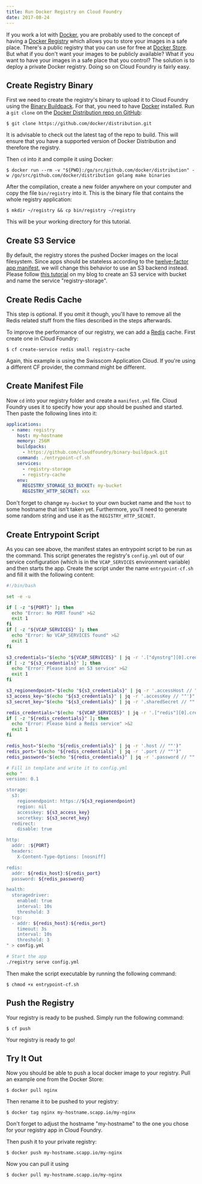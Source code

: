 ```yaml
---
title: Run Docker Registry on Cloud Foundry
date: 2017-08-24
---
```


If you work a lot with [Docker](https://www.docker.com/), you are probably used to the concept of having a [Docker Registry](https://docs.docker.com/registry/) which allows you to store your images in a safe place. There's a public registry that you can use for free at [Docker Store](https://store.docker.com/). But what if you don't want your images to be publicly available? What if you want to have your images in a safe place that you control? The solution is to deploy a private Docker registry. Doing so on Cloud Foundry is fairly easy.

## Create Registry Binary

First we need to create the registry's binary to upload it to Cloud Foundry using the [Binary Buildpack](https://github.com/cloudfoundry/binary-buildpack). For that, you need to have [Docker](https://docs.docker.com/engine/installation/) installed. Run a `git clone` on the [Docker Distribution repo on GitHub](https://github.com/docker/distribution):

```shell
$ git clone https://github.com/docker/distribution.git
```

It is advisable to check out the latest tag of the repo to build. This will ensure that you have a supported version of Docker Distribution and therefore the registry.

Then `cd` into it and compile it using Docker:

```shell
$ docker run --rm -v "${PWD}:/go/src/github.com/docker/distribution" -w /go/src/github.com/docker/distribution golang make binaries
```

After the compilation, create a new folder anywhere on your computer and copy the file `bin/registry` into it. This is the binary file that contains the whole registry application:

```shell
$ mkdir ~/registry && cp bin/registry ~/registry
```

This will be your working directory for this tutorial.

## Create S3 Service

By default, the registry stores the pushed Docker images on the local filesystem. Since apps should be stateless according to the [twelve-factor app manifest](https://12factor.net/processes), we will change this behavior to use an S3 backend instead. Please follow [this tutorial](/manage-buckets-on-cloud-foundry-s3-services/) on my blog to create an S3 service with bucket and name the service "registry-storage".

## Create Redis Cache

This step is optional. If you omit it though, you'll have to remove all the Redis related stuff from the files described in the steps afterwards.

To improve the performance of our registry, we can add a [Redis](https://redis.io/) cache. First create one in Cloud Foundry:

```shell
$ cf create-service redis small registry-cache
```

Again, this example is using the Swisscom Application Cloud. If you're using a different CF provider, the command might be different.

## Create Manifest File

Now `cd` into your registry folder and create a `manifest.yml` file. Cloud Foundry uses it to specify how your app should be pushed and started. Then paste the following lines into it:

```yaml
applications:
  - name: registry
    host: my-hostname
    memory: 256M
    buildpacks:
      - https://github.com/cloudfoundry/binary-buildpack.git
    command: ./entrypoint-cf.sh
    services:
      - registry-storage
      - registry-cache
    env:
      REGISTRY_STORAGE_S3_BUCKET: my-bucket
      REGISTRY_HTTP_SECRET: xxx
```

Don't forget to change `my-bucket` to your own bucket name and the `host` to some hostname that isn't taken yet. Furthermore, you'll need to generate some random string and use it as the `REGISTRY_HTTP_SECRET`.

## Create Entrypoint Script

As you can see above, the manifest states an entrypoint script to be run as the command. This script generates the registry's `config.yml` out of our service configuration (which is in the `VCAP_SERVICES` environment variable) and then starts the app. Create the script under the name `entrypoint-cf.sh` and fill it with the following content:

```bash
#!/bin/bash

set -e -u

if [ -z "${PORT}" ]; then
  echo "Error: No PORT found" >&2
  exit 1
fi
if [ -z "${VCAP_SERVICES}" ]; then
  echo "Error: No VCAP_SERVICES found" >&2
  exit 1
fi

s3_credentials="$(echo "${VCAP_SERVICES}" | jq -r '.["dynstrg"][0].credentials // ""')"
if [ -z "${s3_credentials}" ]; then
  echo "Error: Please bind an S3 service" >&2
  exit 1
fi

s3_regionendpoint="$(echo "${s3_credentials}" | jq -r '.accessHost // ""')"
s3_access_key="$(echo "${s3_credentials}" | jq -r '.accessKey // ""')"
s3_secret_key="$(echo "${s3_credentials}" | jq -r '.sharedSecret // ""')"

redis_credentials="$(echo "${VCAP_SERVICES}" | jq -r '.["redis"][0].credentials // ""')"
if [ -z "${redis_credentials}" ]; then
  echo "Error: Please bind a Redis service" >&2
  exit 1
fi

redis_host="$(echo "${redis_credentials}" | jq -r '.host // ""')"
redis_port="$(echo "${redis_credentials}" | jq -r '.port // ""')"
redis_password="$(echo "${redis_credentials}" | jq -r '.password // ""')"

# Fill in template and write it to config.yml
echo "
version: 0.1

storage:
  s3:
    regionendpoint: https://${s3_regionendpoint}
    region: nil
    accesskey: ${s3_access_key}
    secretkey: ${s3_secret_key}
  redirect:
    disable: true

http:
  addr: :${PORT}
  headers:
    X-Content-Type-Options: [nosniff]

redis:
  addr: ${redis_host}:${redis_port}
  password: ${redis_password}

health:
  storagedriver:
    enabled: true
    interval: 10s
    threshold: 3
  tcp:
  - addr: ${redis_host}:${redis_port}
    timeout: 3s
    interval: 10s
    threshold: 3
" > config.yml

# Start the app
./registry serve config.yml
```

Then make the script executable by running the following command:

```shell
$ chmod +x entrypoint-cf.sh
```

## Push the Registry

Your registry is ready to be pushed. Simply run the following command:

```shell
$ cf push
```

Your registry is ready to go!

## Try It Out

Now you should be able to push a local docker image to your registry. Pull an example one from the Docker Store:

```shell
$ docker pull nginx
```

Then rename it to be pushed to your registry:

```shell
$ docker tag nginx my-hostname.scapp.io/my-nginx
```

Don't forget to adjust the hostname "my-hostname" to the one you chose for your registry app in Cloud Foundry.

Then push it to your private registry:

```shell
$ docker push my-hostname.scapp.io/my-nginx
```

Now you can pull it using

```shell
$ docker pull my-hostname.scapp.io/my-nginx
```
